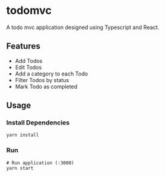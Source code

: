 # todomvc

A todo mvc application designed using Typescript and React.

## Features

- Add Todos
- Edit Todos
- Add a category to each Todo
- Filter Todos by status
- Mark Todo as completed

## Usage

### Install Dependencies

```
yarn install
```

### Run

```
# Run application (:3000)
yarn start
```
